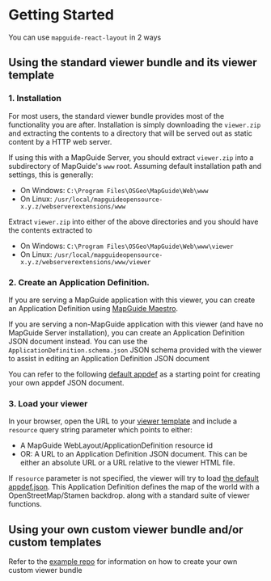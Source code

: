 # Getting Started

You can use `mapguide-react-layout` in 2 ways

## Using the standard viewer bundle and its viewer template

### 1. Installation

For most users, the standard viewer bundle provides most of the functionality you are after. Installation is simply downloading the `viewer.zip` and extracting the contents to a directory that will be served out as static content by a HTTP web server.

If using this with a MapGuide Server, you should extract `viewer.zip` into a subdirectory of MapGuide's `www` root. Assuming default installation path and settings, this is generally:

 * On Windows: `C:\Program Files\OSGeo\MapGuide\Web\www`
 * On Linux: `/usr/local/mapguideopensource-x.y.z/webserverextensions/www`

Extract `viewer.zip` into either of the above directories and you should have the contents extracted to

 * On Windows: `C:\Program Files\OSGeo\MapGuide\Web\www\viewer`
 * On Linux: `/usr/local/mapguideopensource-x.y.z/webserverextensions/www/viewer`

### 2. Create an Application Definition.

If you are serving a MapGuide application with this viewer, you can create an Application Definition using [MapGuide Maestro](https://github.com/jumpinjackie/mapguide-maestro).

If you are serving a non-MapGuide application with this viewer (and have no MapGuide Server installation), you can create an Application Definition JSON document instead. You can use the `ApplicationDefinition.schema.json` JSON schema provided with the viewer to assist in editing an Application Definition JSON document

You can refer to the following [default appdef](https://github.com/jumpinjackie/mapguide-react-layout/blob/master/viewer/appdef.json) as a starting point for creating your own appdef JSON document.

### 3. Load your viewer

In your browser, open the URL to your [viewer template](TEMPLATES.md) and include a `resource` query string parameter which points to either:

 * A MapGuide WebLayout/ApplicationDefinition resource id
 * OR: A URL to an Application Definition JSON document. This can be either an absolute URL or a URL relative to the viewer HTML file.

If `resource` parameter is not specified, the viewer will try to load [the default appdef.json](https://github.com/jumpinjackie/mapguide-react-layout/blob/master/viewer/appdef.json). This Application Definition defines the map of the world with a OpenStreetMap/Stamen backdrop. along with a standard suite of viewer functions.

## Using your own custom viewer bundle and/or custom templates

Refer to the [example repo](https://github.com/jumpinjackie/mapguide-react-layout-example) for information on how to create your own custom viewer bundle